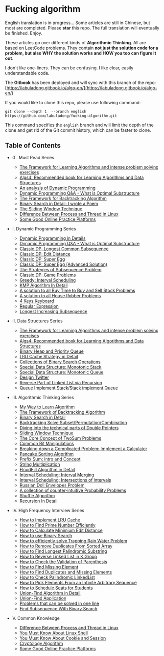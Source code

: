 # Fucking algorithm

English translation is in progress... Some articles are still in Chinese, but most are completed. Please **star** this repo. The full translation will eventually be finished. Enjoy.

These articles go over different kinds of **Algorithmic Thinking**. All are based on LeetCode problems. They contain **not just the solution code for a problem, but also WHY the solution works and HOW you too can figure it out**.

I don't like one-liners. They can be confusing. I like clear, easily understandable code.

The **Gitbook** has been deployed and will sync with this branch of the repo: [https://labuladong.gitbook.io/algo-en/](https://labuladong.gitbook.io/algo-en/)

If you would like to clone this repo, please use following command:

```shell
git clone --depth 1  --branch english https://github.com/labuladong/fucking-algorithm.git
```

This command specifies the `english` branch and will limit the depth of the clone and get rid of the Git commit history, which can be faster to clone.

## Table of Contents

* 0 . Must Read Series
  * [The Framework for Learning Algorithms and intense problem solving exercises](think_like_computer/Framework%20and%20thoughts%20about%20learning%20data%20structure%20and%20algorithm.md)
  * [Algs4: Recommended book for Learning Algorithms and Data Structures](think_like_computer/why_i_recommend_algs4.md)
  * [An analysis of Dynamic Programming](dynamic_programming/AnalysisOfDynamicProgramming.md)
  * [Dynamic Programming Q&A - What is Optimal Substructure](dynamic_programming/OptimalSubstructure.md)
  * [The Framework for Backtracking Algorithm](think_like_computer/DetailsaboutBacktracking.md)
  * [Binary Search in Detail: I wrote a Poem](think_like_computer/DetailedBinarySearch.md)
  * [The Sliding Window Technique](think_like_computer/SlidingWindowTechnique.md)
  * [Difference Between Process and Thread in Linux](common_knowledge/linuxProcess.md)
  * [Some Good Online Practice Platforms](common_knowledge/OnlinePraticePlatform.md)

* I. Dynamic Programming Series
  * [Dynamic Programming in Details](dynamic_programming/AnalysisOfDynamicProgramming.md)
  * [Dynamic Programming Q&A - What is Optimal Substructure](dynamic_programming/OptimalSubstructure.md)
  * [Classic DP: Longest Common Subsequence](dynamic_programming/LongestCommonSubsequence.md)
  * [Classic DP: Edit Distance](dynamic_programming/EditDistance.md)
  * [Classic DP: Super Egg](dynamic_programming/ThrowingEggsinHighBuildings.md)
  * [Classic DP: Super Egg (Advanced Solution)](dynamic_programming/SuperEggDropAdvanced.md)
  * [The Strategies of Subsequence Problem](dynamic_programming/StrategiesForSubsequenceProblem.md)
  * [Classic DP: Game Problems](dynamic_programming/GameProblemsInDynamicProgramming.md)
  * [Greedy: Interval Scheduling](dynamic_programming/IntervalScheduling.md)
  * [KMP Algorithm In Detail](dynamic_programming/KMPCharacterMatchingAlgorithmInDynamicProgramming.md)
  * [A solution to all Buy Time to Buy and Sell Stock Problems](dynamic_programming/BestTimeToBuyAndSellStock.md)
  * [A solution to all House Robber Problems](dynamic_programming/HouseRobber.md)
  * [4 Keys Keyboard](dynamic_programming/FourKeysKeyboard.md)
  * [Regular Expression](dynamic_programming/RegularExpression.md)
  * [Longest Increasing Subsequence](dynamic_programming/LongestIncreasingSubsequence.md)
  
* II. Data Structures Series
  * [The Framework for Learning Algorithms and intense problem solving exercises](think_like_computer/Framework%20and%20thoughts%20about%20learning%20data%20structure%20and%20algorithm.md)
  * [Algs4: Recommended book for Learning Algorithms and Data Structures](think_like_computer/why_i_recommend_algs4.md)
  * [Binary Heap and Priority Queue](data_structure/binary_heap_implements_priority_queues.md)
  * [LRU Cache Strategy in Detail](interview/LRU_algorithm.md)
  * [Collections of Binary Search Operations](data_structure/The_Manipulation_Collection_of_Binary_Search_Tree.md)
  * [Special Data Structure: Monotonic Stack](data_structure/MonotonicStack.md)
  * [Special Data Structure: Monotonic Queue](data_structure/Monotonic_queue.md)
  * [Design Twitter](data_structure/design_Twitter.md)
  * [Reverse Part of Linked List via Recursion](data_structure/reverse_part_of_a_linked_list_via_recursion.md)
  * [Queue Implement Stack/Stack implement Queue](data_structure/ImplementQueueUsingStacksImplementStackUsingQueues.md)
  
* III. Algorithmic Thinking Series
  * [My Way to Learn Algorithm](think_like_computer/ThewaytoAlgorithmlearning.md)
  * [The Framework of Backtracking Algorithm](think_like_computer/DetailsaboutBacktracking.md)
  * [Binary Search in Detail](think_like_computer/DetailedBinarySearch.md)
  * [Backtracking Solve Subset/Permutation/Combination](interview/Subset_Permutation_Combination.md)
  * [Diving into the technical parts of Double Pointers](think_like_computer/double_pointer.md)
  * [Sliding Window Technique](think_like_computer/SlidingWindowTechnique.md)
  * [The Core Concept of TwoSum Problems](think_like_computer/The_key_to_resolving_TwoSum_problems.md)
  * [Common Bit Manipulations](think_like_computer/CommonBitManipulation.md)
  * [Breaking down a Complicated Problem: Implement a Calculator](data_structure/Implementing_the_functions_of_a_calculator.md)
  * [Pancake Sorting Algorithm](think_like_computer/PancakesSorting.md)
  * [Prefix Sum: Intro and Concept](think_like_computer/prefix_sum.md)
  * [String Multiplication](think_like_computer/string_multiplication.md)
  * [FloodFill Algorithm in Detail](think_like_computer/flood_fill.md)
  * [Interval Scheduling: Interval Merging](think_like_computer/IntervalMerging.md)
  * [Interval Scheduling: Intersections of Intervals](think_like_computer/IntervalIntersection.md)
  * [Russian Doll Envelopes Problem](think_like_computer/RussianDollEnvelopes.md)
  * [A collection of counter-intuitive Probability Problems](think_like_computer/several_counter_intuitive_probability_problems.md)
  * [Shuffle Algorithm](think_like_computer/Shuffle_Algorithm.md)
  * [Recursion In Detail](data_structure/RecursionInDetail.md)
  
* IV. High Frequency Interview Series
  * [How to Implement LRU Cache](interview/LRU_algorithm.md)
  * [How to Find Prime Number Efficiently](interview/Print_PrimeNumbers.md)
  * [How to Calculate Minimium Edit Distance](dynamic_programming/EditDistance.md)
  * [How to use Binary Search](interview/UsingBinarySearchAlgorithm.md)
  * [How to efficiently solve Trapping Rain Water Problem](interview/Trapping_Rain_Water.md)
  * [How to Remove Duplicates From Sorted Array](interview/RemoveDuplicatesfromSortedArray.md)
  * [How to Find Longest Palindromic Substring](interview/TheLongestPalindromicSubstring.md)
  * [How to Reverse Linked List in K Group](interview/reverse-nodes-in-k-group.md)
  * [How to Check the Validation of Parenthesis](interview/valid-parentheses.md)
  * [How to Find Missing Element](interview/missing_elements.md)
  * [How to Find Duplicates and Missing Elements](interview/Find-Duplicate-and-Missing-Element.md)
  * [How to Check Palindromic LinkedList](interview/check_palindromic_linkedlist.md)
  * [How to Pick Elements From an Infinite Arbitrary Sequence](interview/ReservoirSampling.md)
  * [How to Schedule Seats for Students](interview/Seatscheduling.md)
  * [Union-Find Algorithm in Detail](think_like_computer/Union-find-Explanation.md)
  * [Union-Find Application](think_like_computer/Union-Find-Application.md)
  * [Problems that can be solved in one line](interview/one-line-code-puzzles.md)
  * [Find Subsequence With Binary Search](interview/findSebesquenceWithBinarySearch.md)

* V. Common Knowledge
  * [Difference Between Process and Thread in Linux](common_knowledge/linuxProcess.md)
  * [You Must Know About Linux Shell](common_knowledge/linuxshell.md)
  * [You Must Know About Cookie and Session](common_knowledge/SessionAndCookie.md)
  * [Cryptology Algorithm](common_knowledge/Cryptology.md)
  * [Some Good Online Practice Platforms](common_knowledge/OnlinePraticePlatform.md)
